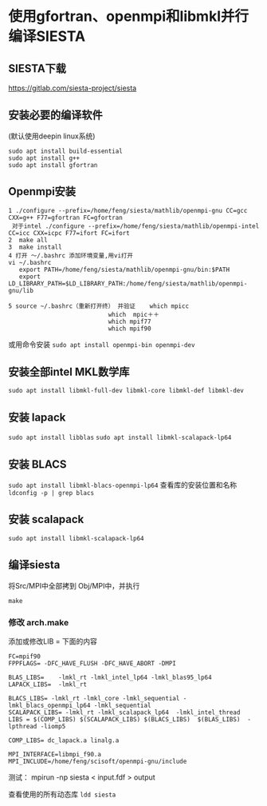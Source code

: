 # 使用gfortran、openmpi和libmkl并行编译SIESTA

## SIESTA下载
https://gitlab.com/siesta-project/siesta

## 安装必要的编译软件
(默认使用deepin linux系统)
```
sudo apt install build-essential  
sudo apt install g++
sudo apt install gfortran
```

## Openmpi安装
```
1 ./configure --prefix=/home/feng/siesta/mathlib/openmpi-gnu CC=gcc CXX=g++ F77=gfortran FC=gfortran
 对于intel ./configure --prefix=/home/feng/siesta/mathlib/openmpi-intel CC=icc CXX=icpc F77=ifort FC=ifort
2  make all 
3  make install
4 打开 ～/.bashrc 添加环境变量,用vi打开
vi ~/.bashrc
   export PATH=/home/feng/siesta/mathlib/openmpi-gnu/bin:$PATH
   export LD_LIBRARY_PATH=$LD_LIBRARY_PATH:/home/feng/siesta/mathlib/openmpi-gnu/lib

5 source ~/.bashrc（重新打开终） 并验证    which mpicc
                            which  mpic＋＋
                            which mpif77
                            which mpif90
```

或用命令安装
``` sudo apt install openmpi-bin openmpi-dev ```

## 安装全部intel MKL数学库

``` sudo apt install libmkl-full-dev libmkl-core libmkl-def libmkl-dev ```

## 安装 lapack
```sudo apt install libblas```
```sudo apt install libmkl-scalapack-lp64```

## 安装 BLACS
```sudo apt install libmkl-blacs-openmpi-lp64```
查看库的安装位置和名称
``` ldconfig -p | grep blacs ```

## 安装 scalapack
``` sudo apt install libmkl-scalapack-lp64 ```


## 编译siesta
将Src/MPI中全部拷到 Obj/MPI中，并执行

```make```

###  修改 arch.make

添加或修改LIB = 下面的内容
```
FC=mpif90
FPPFLAGS= -DFC_HAVE_FLUSH -DFC_HAVE_ABORT -DMPI

BLAS_LIBS=    -lmkl_rt -lmkl_intel_lp64 -lmkl_blas95_lp64
LAPACK_LIBS=  -lmkl_rt

BLACS_LIBS= -lmkl_rt -lmkl_core -lmkl_sequential -lmkl_blacs_openmpi_lp64 -lmkl_sequential
SCALAPACK_LIBS= -lmkl_rt -lmkl_scalapack_lp64  -lmkl_intel_thread
LIBS = $(COMP_LIBS) $(SCALAPACK_LIBS) $(BLACS_LIBS)  $(BLAS_LIBS)  -lpthread -liomp5

COMP_LIBS= dc_lapack.a linalg.a

MPI_INTERFACE=libmpi_f90.a
MPI_INCLUDE=/home/feng/scisoft/openmpi-gnu/include

```

测试：
mpirun -np <nproc> siesta < input.fdf > output

查看使用的所有动态库
``` ldd siesta ```